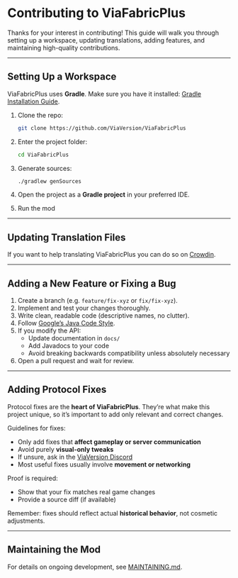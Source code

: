 # Contributing to ViaFabricPlus

Thanks for your interest in contributing! This guide will walk you through setting up a workspace, updating
translations, adding features, and maintaining high-quality contributions.

---

## Setting Up a Workspace

ViaFabricPlus uses **Gradle**. Make sure you have it
installed: [Gradle Installation Guide](https://gradle.org/install/).

1. Clone the repo:

   ```bash
   git clone https://github.com/ViaVersion/ViaFabricPlus
   ```
2. Enter the project folder:

   ```bash
   cd ViaFabricPlus
   ```
3. Generate sources:

   ```bash
   ./gradlew genSources
   ```
4. Open the project as a **Gradle project** in your preferred IDE.
5. Run the mod

---

## Updating Translation Files

If you want to help translating ViaFabricPlus you can do so on [Crowdin](https://crowdin.com/project/viafabricplus).

---

## Adding a New Feature or Fixing a Bug

1. Create a branch (e.g. `feature/fix-xyz` or `fix/fix-xyz`).
2. Implement and test your changes thoroughly.
3. Write clean, readable code (descriptive names, no clutter).
4. Follow [Google’s Java Code Style](https://google.github.io/styleguide/javaguide.html).
5. If you modify the API:
    - Update documentation in `docs/`
    - Add Javadocs to your code
    - Avoid breaking backwards compatibility unless absolutely necessary
6. Open a pull request and wait for review.

---

## Adding Protocol Fixes

Protocol fixes are the **heart of ViaFabricPlus**. They’re what make this project unique, so it’s important to add only
relevant and correct changes.

Guidelines for fixes:

- Only add fixes that **affect gameplay or server communication**
- Avoid purely **visual-only tweaks**
- If unsure, ask in the [ViaVersion Discord](https://discord.gg/viaversion)
- Most useful fixes usually involve **movement or networking**

Proof is required:

- Show that your fix matches real game changes
- Provide a source diff (if available)

Remember: fixes should reflect actual **historical behavior**, not cosmetic adjustments.

---

## Maintaining the Mod

For details on ongoing development, see [MAINTAINING.md](docs/MAINTAINING.md).
